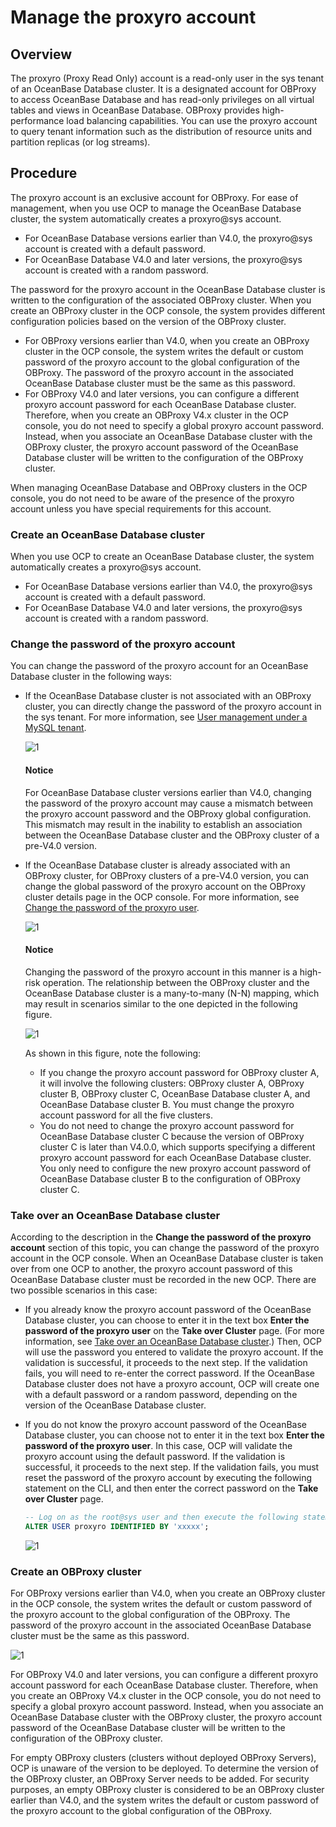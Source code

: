# Manage the proxyro account

## Overview

The proxyro (Proxy Read Only) account is a read-only user in the sys tenant of an OceanBase Database cluster. It is a designated account for OBProxy to access OceanBase Database and has read-only privileges on all virtual tables and views in OceanBase Database. OBProxy provides high-performance load balancing capabilities. You can use the proxyro account to query tenant information such as the distribution of resource units and partition replicas (or log streams).

## Procedure

The proxyro account is an exclusive account for OBProxy. For ease of management, when you use OCP to manage the OceanBase Database cluster, the system automatically creates a proxyro@sys account.

* For OceanBase Database versions earlier than V4.0, the proxyro@sys account is created with a default password.
* For OceanBase Database V4.0 and later versions, the proxyro@sys account is created with a random password.

The password for the proxyro account in the OceanBase Database cluster is written to the configuration of the associated OBProxy cluster. When you create an OBProxy cluster in the OCP console, the system provides different configuration policies based on the version of the OBProxy cluster.

* For OBProxy versions earlier than V4.0, when you create an OBProxy cluster in the OCP console, the system writes the default or custom password of the proxyro account to the global configuration of the OBProxy. The password of the proxyro account in the associated OceanBase Database cluster must be the same as this password.
* For OBProxy V4.0 and later versions, you can configure a different proxyro account password for each OceanBase Database cluster. Therefore, when you create an OBProxy V4.x cluster in the OCP console, you do not need to specify a global proxyro account password. Instead, when you associate an OceanBase Database cluster with the OBProxy cluster, the proxyro account password of the OceanBase Database cluster will be written to the configuration of the OBProxy cluster.

When managing OceanBase Database and OBProxy clusters in the OCP console, you do not need to be aware of the presence of the proxyro account unless you have special requirements for this account.

### Create an OceanBase Database cluster

When you use OCP to create an OceanBase Database cluster, the system automatically creates a proxyro@sys account.

* For OceanBase Database versions earlier than V4.0, the proxyro@sys account is created with a default password.
* For OceanBase Database V4.0 and later versions, the proxyro@sys account is created with a random password.

### Change the password of the proxyro account

You can change the password of the proxyro account for an OceanBase Database cluster in the following ways:

* If the OceanBase Database cluster is not associated with an OBProxy cluster, you can directly change the password of the proxyro account in the sys tenant. For more information, see [User management under a MySQL tenant](../../700.tenant-functions/1200.manage-users-and-permissions-under-tenants/100.user-management-under-a-mysql-tenant.md).

   ![1](https://obbusiness-private.oss-cn-shanghai.aliyuncs.com/doc/img/ocp/420/420-en/%E7%9B%B4%E6%8E%A5%E4%BF%AE%E6%94%B9%E5%AF%86%E7%A0%81.png)

    <main id="notice" type='notice'>
    <h4>Notice</h4>
    <p>For OceanBase Database cluster versions earlier than V4.0, changing the password of the proxyro account may cause a mismatch between the proxyro account password and the OBProxy global configuration. This mismatch may result in the inability to establish an association between the OceanBase Database cluster and the OBProxy cluster of a pre-V4.0 version. </p>
    </main>

* If the OceanBase Database cluster is already associated with an OBProxy cluster, for OBProxy clusters of a pre-V4.0 version, you can change the global password of the proxyro account on the OBProxy cluster details page in the OCP console. For more information, see [Change the password of the proxyro user](../300.manage-a-obproxy-cluster/400.change-the-password-of-the-proxyro-user.md).

   ![1](https://obbusiness-private.oss-cn-shanghai.aliyuncs.com/doc/img/ocp/420/420-en/%E6%9B%B4%E6%94%B9%20proxyro%20%E5%85%A8%E5%B1%80%E5%AF%86%E7%A0%81.png)

    <main id="notice" type='notice'>
    <h4>Notice</h4>
    <p>Changing the password of the proxyro account in this manner is a high-risk operation. The relationship between the OBProxy cluster and the OceanBase Database cluster is a many-to-many (N-N) mapping, which may result in scenarios similar to the one depicted in the following figure. </p>
    </main>

   ![1](https://obbusiness-private.oss-cn-shanghai.aliyuncs.com/doc/img/ocp/420/420-en/%E5%85%B3%E8%81%94%E5%85%B3%E7%B3%BB.png)

   As shown in this figure, note the following:
  * If you change the proxyro account password for OBProxy cluster A, it will involve the following clusters: OBProxy cluster A, OBProxy cluster B, OBProxy cluster C, OceanBase Database cluster A, and OceanBase Database cluster B. You must change the proxyro account password for all the five clusters.
  * You do not need to change the proxyro account password for OceanBase Database cluster C because the version of OBProxy cluster C is later than V4.0.0, which supports specifying a different proxyro account password for each OceanBase Database cluster. You only need to configure the new proxyro account password of OceanBase Database cluster B to the configuration of OBProxy cluster C.

### Take over an OceanBase Database cluster

According to the description in the **Change the password of the proxyro account** section of this topic, you can change the password of the proxyro account in the OCP console. When an OceanBase Database cluster is taken over from one OCP to another, the proxyro account password of this OceanBase Database cluster must be recorded in the new OCP. There are two possible scenarios in this case:

* If you already know the proxyro account password of the OceanBase Database cluster, you can choose to enter it in the text box **Enter the password of the proxyro user** on the **Take over Cluster** page. (For more information, see [Take over an OceanBase Database cluster](../../600.cluster-functions/300.manage-a-cluster/400.take-over-a-cluster.md).) Then, OCP will use the password you entered to validate the proxyro account. If the validation is successful, it proceeds to the next step. If the validation fails, you will need to re-enter the correct password. If the OceanBase Database cluster does not have a proxyro account, OCP will create one with a default password or a random password, depending on the version of the OceanBase Database cluster.

* If you do not know the proxyro account password of the OceanBase Database cluster, you can choose not to enter it in the text box **Enter the password of the proxyro user**. In this case, OCP will validate the proxyro account using the default password. If the validation is successful, it proceeds to the next step. If the validation fails, you must reset the password of the proxyro account by executing the following statement on the CLI, and then enter the correct password on the **Take over Cluster** page.

   ```SQL
   -- Log on as the root@sys user and then execute the following statement:
   ALTER USER proxyro IDENTIFIED BY 'xxxxx';
   ```

   ![1](https://obbusiness-private.oss-cn-shanghai.aliyuncs.com/doc/img/ocp/420/420-en/%E8%BF%9E%E6%8E%A5%E9%9B%86%E7%BE%A4.png)

### Create an OBProxy cluster

For OBProxy versions earlier than V4.0, when you create an OBProxy cluster in the OCP console, the system writes the default or custom password of the proxyro account to the global configuration of the OBProxy. The password of the proxyro account in the associated OceanBase Database cluster must be the same as this password.

![1](https://obbusiness-private.oss-cn-shanghai.aliyuncs.com/doc/img/ocp/420/420-en/%E5%88%9B%E5%BB%BA%E9%9B%86%E7%BE%A4.png)

For OBProxy V4.0 and later versions, you can configure a different proxyro account password for each OceanBase Database cluster. Therefore, when you create an OBProxy V4.x cluster in the OCP console, you do not need to specify a global proxyro account password. Instead, when you associate an OceanBase Database cluster with the OBProxy cluster, the proxyro account password of the OceanBase Database cluster will be written to the configuration of the OBProxy cluster.

For empty OBProxy clusters (clusters without deployed OBProxy Servers), OCP is unaware of the version to be deployed. To determine the version of the OBProxy cluster, an OBProxy Server needs to be added. For security purposes, an empty OBProxy cluster is considered to be an OBProxy cluster earlier than V4.0, and the system writes the default or custom password of the proxyro account to the global configuration of the OBProxy.
